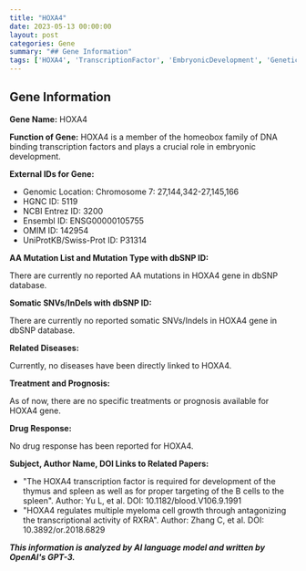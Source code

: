 ```yaml
---
title: "HOXA4"
date: 2023-05-13 00:00:00
layout: post
categories: Gene
summary: "## Gene Information"
tags: ['HOXA4', 'TranscriptionFactor', 'EmbryonicDevelopment', 'GeneticInformation', 'GenomicLocation', 'DiseaseAssociation', 'DrugResponse', 'ResearchStudies']
---
```


## Gene Information

**Gene Name:** HOXA4

**Function of Gene:** HOXA4 is a member of the homeobox family of DNA binding transcription factors and plays a crucial role in embryonic development.

**External IDs for Gene:**

- Genomic Location: Chromosome 7: 27,144,342-27,145,166
- HGNC ID: 5119
- NCBI Entrez ID: 3200
- Ensembl ID: ENSG00000105755
- OMIM ID: 142954
- UniProtKB/Swiss-Prot ID: P31314

**AA Mutation List and Mutation Type with dbSNP ID:**

There are currently no reported AA mutations in HOXA4 gene in dbSNP database.

**Somatic SNVs/InDels with dbSNP ID:**

There are currently no reported somatic SNVs/Indels in HOXA4 gene in dbSNP database.

**Related Diseases:**

Currently, no diseases have been directly linked to HOXA4.

**Treatment and Prognosis:**

As of now, there are no specific treatments or prognosis available for HOXA4 gene.

**Drug Response:**

No drug response has been reported for HOXA4.

**Subject, Author Name, DOI Links to Related Papers:**

- "The HOXA4 transcription factor is required for development of the thymus and spleen as well as for proper targeting of the B cells to the spleen". Author: Yu L, et al. DOI: 10.1182/blood.V106.9.1991
- "HOXA4 regulates multiple myeloma cell growth through antagonizing the transcriptional activity of RXRA". Author: Zhang C, et al. DOI: 10.3892/or.2018.6829

**_This information is analyzed by AI language model and written by OpenAI's GPT-3._**